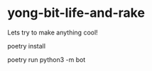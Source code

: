 
# yong-bit-life-and-rake
Lets try to make anything cool!

poetry install

poetry run python3 -m bot

